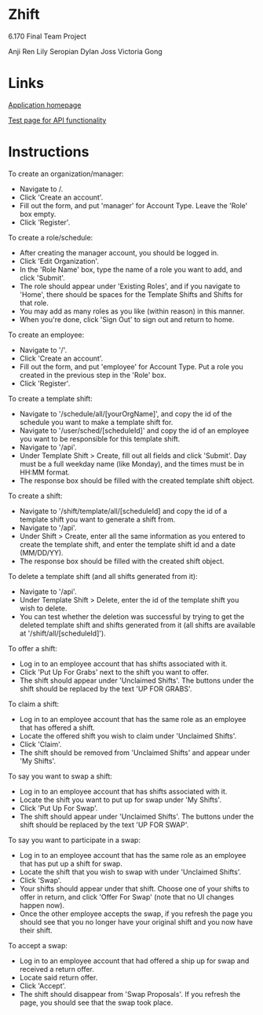 Zhift
=====

6.170 Final Team Project

Anji Ren
Lily Seropian
Dylan Joss
Victoria Gong

Links
=====

[Application homepage](http://zhift-vickyg.rhcloud.com/)

[Test page for API functionality](http://zhift-vickyg.rhcloud.com/api)

Instructions
=====

To create an organization/manager:
- Navigate to /.
- Click 'Create an account'.
- Fill out the form, and put 'manager' for Account Type. Leave the 'Role' box empty.
- Click 'Register'.

To create a role/schedule:
- After creating the manager account, you should be logged in.
- Click 'Edit Organization'.
- In the 'Role Name' box, type the name of a role you want to add, and click 'Submit'.
- The role should appear under 'Existing Roles', and if you navigate to 'Home', there should be spaces for the Template Shifts and Shifts for that role.
- You may add as many roles as you like (within reason) in this manner.
- When you're done, click 'Sign Out' to sign out and return to home.

To create an employee:
- Navigate to '/'.
- Click 'Create an account'.
- Fill out the form, and put 'employee' for Account Type. Put a role you created in the previous step in the 'Role' box.
- Click 'Register'.

To create a template shift:
- Navigate to '/schedule/all/[yourOrgName]', and copy the id of the schedule you want to make a template shift for.
- Navigate to '/user/sched/[scheduleId]' and copy the id of an employee you want to be responsible for this template shift.
- Navigate to '/api'.
- Under Template Shift > Create, fill out all fields and click 'Submit'. Day must be a full weekday name (like Monday), and the times must be in HH:MM format.
- The response box should be filled with the created template shift object.

To create a shift:
- Navigate to '/shift/template/all/[scheduleId] and copy the id of a template shift you want to generate a shift from.
- Navigate to '/api'.
- Under Shift > Create, enter all the same information as you entered to create the template shift, and enter the template shift id and a date (MM/DD/YY).
- The response box should be filled with the created shift object.

To delete a template shift (and all shifts generated from it):
- Navigate to '/api'.
- Under Template Shift > Delete, enter the id of the template shift you wish to delete.
- You can test whether the deletion was successful by trying to get the deleted template shift and shifts generated from it (all shifts are available at '/shift/all/[scheduleId]').

To offer a shift:
- Log in to an employee account that has shifts associated with it.
- Click 'Put Up For Grabs' next to the shift you want to offer.
- The shift should appear under 'Unclaimed Shifts'. The buttons under the shift should be replaced by the text 'UP FOR GRABS'.

To claim a shift:
- Log in to an employee account that has the same role as an employee that has offered a shift.
- Locate the offered shift you wish to claim under 'Unclaimed Shifts'.
- Click 'Claim'.
- The shift should be removed from 'Unclaimed Shifts' and appear under 'My Shifts'.

To say you want to swap a shift:
- Log in to an employee account that has shifts associated with it.
- Locate the shift you want to put up for swap under 'My Shifts'.
- Click 'Put Up For Swap'.
- The shift should appear under 'Unclaimed Shifts'. The buttons under the shift should be replaced by the text 'UP FOR SWAP'.

To say you want to participate in a swap:
- Log in to an employee account that has the same role as an employee that has put up a shift for swap.
- Locate the shift that you wish to swap with under 'Unclaimed Shifts'.
- Click 'Swap'.
- Your shifts should appear under that shift. Choose one of your shifts to offer in return, and click 'Offer For Swap' (note that no UI changes happen now).
- Once the other employee accepts the swap, if you refresh the page you should see that you no longer have your original shift and you now have their shift.

To accept a swap:
- Log in to an employee account that had offered a ship up for swap and received a return offer.
- Locate said return offer.
- Click 'Accept'.
- The shift should disappear from 'Swap Proposals'. If you refresh the page, you should see that the swap took place.